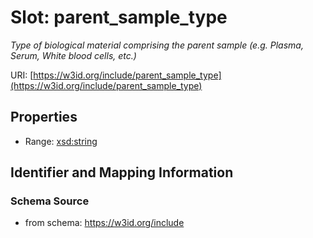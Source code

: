 # Slot: parent_sample_type
_Type of biological material comprising the parent sample (e.g. Plasma, Serum, White blood cells, etc.)_


URI: [https://w3id.org/include/parent_sample_type](https://w3id.org/include/parent_sample_type)



<!-- no inheritance hierarchy -->


## Properties

 * Range: [xsd:string](xsd:string)



## Identifier and Mapping Information







### Schema Source


* from schema: https://w3id.org/include



